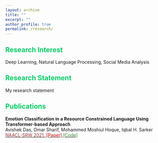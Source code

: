 ```yaml
---
layout: archive
title: ""
excerpt: ""
author_profile: true
permalink: /research/
---
```


## <font color="#00cc66"> Research Interest </font>

Deep Learning, Natural Language Processing, Social Media Analysis

## <font color="#00cc66"> Research Statement </font>

My research statement

## <font color="#00cc66"> Publications </font>

**Emotion Classification in a Resource Constrained Language Using Transformer-based Approach**  
Avishek Das, Omar Sharif, Mohammed Moshiul Hoque, Iqbal H. Sarker   
[<font color="	#993333"> NAACL-SRW 2021. </font>](https://naacl2021-srw.github.io/)  [<font color="#cc0000">[Paper] </font>](https://arxiv.org/pdf/2104.08613.pdf)  [<font color="#2d862d"> [Code] </font>](https://github.com/omar-sharif03/NAACL-SRW-2021)  


